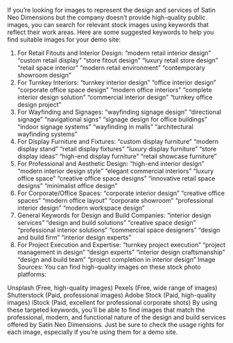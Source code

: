 If you’re looking for images to represent the design and services of Satin Neo Dimensions but the company doesn’t provide high-quality public images, you can search for relevant stock images using keywords that reflect their work areas. Here are some suggested keywords to help you find suitable images for your demo site:

1. For Retail Fitouts and Interior Design:
“modern retail interior design”
“custom retail display”
“store fitout design”
“luxury retail store design”
“retail space interior”
“modern retail environment”
“contemporary showroom design”
2. For Turnkey Interiors:
“turnkey interior design”
“office interior design”
“corporate office space design”
“modern office interiors”
“complete interior design solution”
“commercial interior design”
“turnkey office design project”
3. For Wayfinding and Signages:
“wayfinding signage design”
“directional signage”
“navigational signs”
“signage design for office buildings”
“indoor signage systems”
“wayfinding in malls”
“architectural wayfinding systems”
4. For Display Furniture and Fixtures:
“custom display furniture”
“modern display stand”
“retail display fixtures”
“luxury display furniture”
“store display ideas”
“high-end display furniture”
“retail showcase furniture”
5. For Professional and Aesthetic Design:
“high-end interior design”
“modern interior design style”
“elegant commercial interiors”
“luxury office space”
“creative office space designs”
“innovative retail space designs”
“minimalist office design”
6. For Corporate/Office Spaces:
“corporate interior design”
“creative office spaces”
“modern office layout”
“corporate showroom”
“professional interior design”
“modern workspace design”
7. General Keywords for Design and Build Companies:
“interior design services”
“design and build solutions”
“creative space design”
“professional interior solutions”
“commercial space designers”
“design and build firm”
“interior design experts”
8. For Project Execution and Expertise:
“turnkey project execution”
“project management in design”
“design experts”
“interior design craftsmanship”
“design and build team”
“project completion in interior design”
Image Sources:
You can find high-quality images on these stock photo platforms:

Unsplash (Free, high-quality images)
Pexels (Free, wide range of images)
Shutterstock (Paid, professional images)
Adobe Stock (Paid, high-quality images)
iStock (Paid, excellent for professional corporate shots)
By using these targeted keywords, you'll be able to find images that match the professional, modern, and functional nature of the design and build services offered by Satin Neo Dimensions. Just be sure to check the usage rights for each image, especially if you're using them for a demo site.
